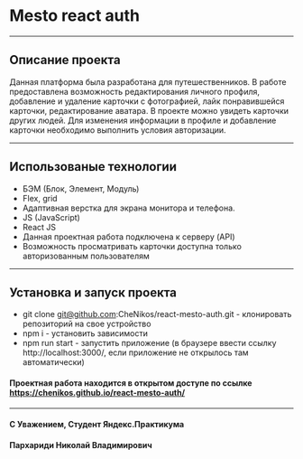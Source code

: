 # Mesto react auth

---

## Описание проекта

Данная платформа была разработана для путешественников. В работе предоставлена возможность редактирования личного профиля, добавление и удаление карточки с фотографией, лайк понравившейся карточки, редактирование аватара. В проекте можно увидеть карточки других людей. Для изменения информации в профиле и добавление карточки необходимо выполнить условия авторизации.

---

## Использованые технологии

- БЭМ (Блок, Элемент, Модуль)
- Flex, grid
- Адаптивная верстка для экрана монитора и телефона.
- JS (JavaScript)
- React JS
- Данная проектная работа подключена к серверу (API)
- Возможность просматривать карточки доступна только авторизованным пользователям

---

## Установка и запуск проекта

- git clone git@github.com:CheNikos/react-mesto-auth.git - клонировать репозиторий на свое устройство
- npm i - установить зависимости
- npm run start - запустить приложение (в браузере ввести ссылку http://localhost:3000/, если приложение не открылось там автоматически)

#### Проектная работа находится в открытом доступе по ссылке https://chenikos.github.io/react-mesto-auth/

---

#### С Уважением, Студент Яндекс.Практикума

#### Пархариди Николай Владимирович

